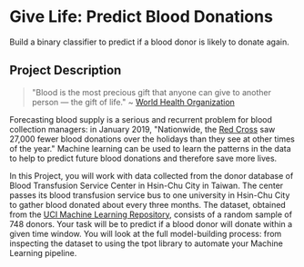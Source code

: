 # Give Life: Predict Blood Donations
Build a binary classifier to predict if a blood donor is likely to donate again.

## Project Description
> "Blood is the most precious gift that anyone can give to another person — the gift of life." ~ [World Health Organization](http://www.who.int/features/qa/61/en/)

Forecasting blood supply is a serious and recurrent problem for blood collection managers: in January 2019, "Nationwide, the [Red Cross](https://www.kjrh.com/news/local-news/red-cross-in-blood-donation-crisis) saw 27,000 fewer blood donations over the holidays than they see at other times of the year." Machine learning can be used to learn the patterns in the data to help to predict future blood donations and therefore save more lives.

In this Project, you will work with data collected from the donor database of Blood Transfusion Service Center in Hsin-Chu City in Taiwan. The center passes its blood transfusion service bus to one university in Hsin-Chu City to gather blood donated about every three months. The dataset, obtained from the [UCI Machine Learning Repository](https://archive.ics.uci.edu/ml/datasets/Blood+Transfusion+Service+Center), consists of a random sample of 748 donors. Your task will be to predict if a blood donor will donate within a given time window. You will look at the full model-building process: from inspecting the dataset to using the tpot library to automate your Machine Learning pipeline.
